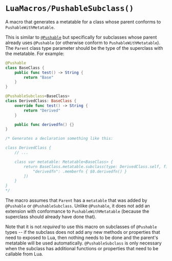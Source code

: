 # ``LuaMacros/PushableSubclass()``

A macro that generates a metatable for a class whose parent conforms to `PushableWithMetatable`.

This is similar to [`@Pushable`](doc:Pushable()) but specifically for subclasses whose parent already uses
`@Pushable` (or otherwise conform to `PushableWithMetatable`). The `Parent` class type parameter should be the type
of the superclass with the metatable. For example:

```swift
@Pushable
class BaseClass {
    public func test() -> String {
        return "Base"
    }
}

@PushableSubclass<BaseClass>
class DerivedClass: BaseClass {
    override func test() -> String {
        return "Derived"
    }

    public func derivedfn() {}
}

/* Generates a declaration something like this:

class DerivedClass {
    // ...

    class var metatable: Metatable<BaseClass> {
        return BaseClass.metatable.subclass(type: DerivedClass.self, fields: [
            "derivedfn": .memberfn { $0.derivedfn() }
        ])
    }
}
*/
```

The macro assumes that `Parent` has a `metatable` that was added by `@Pushable` or `@PushableSubclass`. Unlike
`@Pushable`, it does not add an extension with conformance to `PushableWithMetatable` (because the superclass should
already have done that).

Note that it is not _required_ to use this macro on subclasses of `@Pushable` types -- if the subclass does not add
any new methods or properties that need to exposed to Lua, then nothing needs to be done and the parent's metatable
will be used automatically. `@PushableSubclass` is only necessary when the subclass has additional functions or
properties that need to be callable from Lua.
